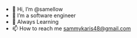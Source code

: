 - 👋 Hi, I’m @samellow
- 👀 I’m a software engineer
- 🌱 Always Learning
- 📫 How to reach me  sammykaris48@gmail.com

<!---
samellow/samellow is a ✨ special ✨ repository because its `README.md` (this file) appears on your GitHub profile.
You can click the Preview link to take a look at your changes.
--->
